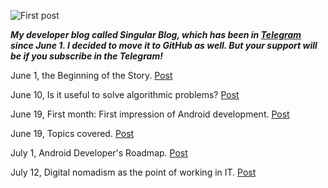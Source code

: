 ![First post](https://user-images.githubusercontent.com/81878781/179823399-2f44c813-9904-4616-b6c1-4891fcb7ae5d.png)

***My developer blog called Singular Blog, which has been in [Telegram](https://t.me/sinblog) since June 1. I decided to move it to GitHub as well. But your support will be if you subscribe in the Telegram!***

June 1, the Beginning of the Story. [Post](https://github.com/malik-valli/dev-blog/blob/main/intro.md)

June 10, Is it useful to solve algorithmic problems? [Post](https://github.com/malik-valli/dev-blog/blob/main/algorithms.md)

June 19, First month: First impression of Android development. [Post](https://github.com/malik-valli/dev-blog/blob/main/first-month.md)

June 19, Topics covered. [Post](https://github.com/malik-valli/dev-blog/blob/main/topics-covered-01.md)

July 1, Android Developer's Roadmap. [Post](https://github.com/malik-valli/dev-blog/blob/main/roadmap.md)

July 12, Digital nomadism as the point of working in IT. [Post](https://github.com/malik-valli/dev-blog/blob/main/digital-nomads.md)
